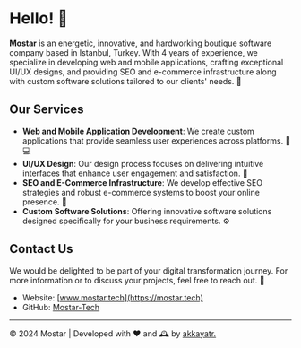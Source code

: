 # Hello! 👋

**Mostar** is an energetic, innovative, and hardworking boutique software company based in Istanbul, Turkey. With 4 years of experience, we specialize in developing web and mobile applications, crafting exceptional UI/UX designs, and providing SEO and e-commerce infrastructure along with custom software solutions tailored to our clients' needs. 🚀

## Our Services

- **Web and Mobile Application Development**: We create custom applications that provide seamless user experiences across platforms. 📱💻
- **UI/UX Design**: Our design process focuses on delivering intuitive interfaces that enhance user engagement and satisfaction. 🎨
- **SEO and E-Commerce Infrastructure**: We develop effective SEO strategies and robust e-commerce systems to boost your online presence. 🛒
- **Custom Software Solutions**: Offering innovative software solutions designed specifically for your business requirements. ⚙️

## Contact Us

We would be delighted to be part of your digital transformation journey. For more information or to discuss your projects, feel free to reach out. 🤝

- Website: [www.mostar.tech](https://mostar.tech)
- GitHub: [Mostar-Tech](https://github.com/Mostar-Tech)

---

© 2024 Mostar | Developed with ❤️ and 🕰️ by <a href="https://akkaya.dev">akkayatr.</a>
